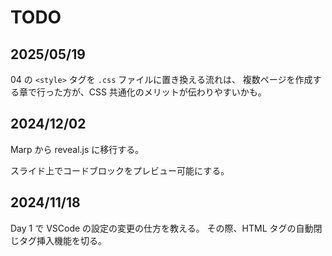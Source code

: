 # TODO

## 2025/05/19
04 の `<style>` タグを `.css` ファイルに置き換える流れは、
複数ページを作成する章で行った方が、CSS 共通化のメリットが伝わりやすいかも。


## 2024/12/02
Marp から reveal.js に移行する。

スライド上でコードブロックをプレビュー可能にする。


## 2024/11/18
Day 1 で VSCode の設定の変更の仕方を教える。
その際、HTML タグの自動閉じタグ挿入機能を切る。


